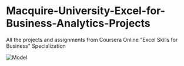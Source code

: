 # Macquire-University-Excel-for-Business-Analytics-Projects

All the projects and assignments from Coursera Online "Excel Skills for Business" Specialization

![Model]((https://github.com/venqics/Macquire-University-Excel-for-Business-Analytics-Projects/blob/441ebe2887034d1ae890a6517ca2bd3107e9e07b/EXCEL_SKILLS_FOR_BUSINESS_SPECIALIZATION_CERTIFICATE.jpeg))
